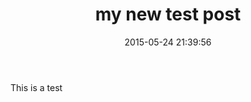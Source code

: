 ﻿---
layout: post
title: my new test post
date: 2015-05-24 21:39:56
categories: []
tags: []
---

This is a test